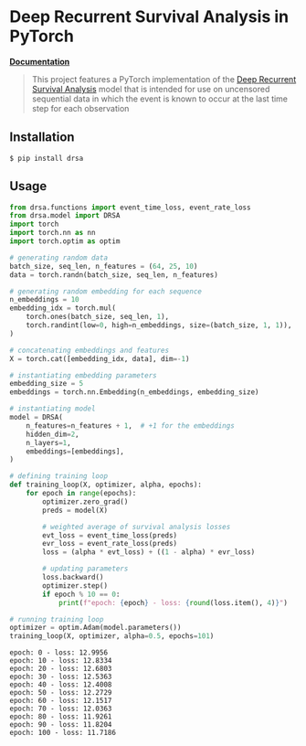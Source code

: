 # Deep Recurrent Survival Analysis in PyTorch
**[Documentation](https://github.com/collinprather/drsa)**
> This project features a PyTorch implementation of the <a href='https://arxiv.org/pdf/1809.02403.pdf'>Deep Recurrent Survival Analysis</a> model that is intended for use on uncensored sequential data in which the event is known to occur at the last time step for each observation


## Installation

```
$ pip install drsa
```

## Usage

```python
from drsa.functions import event_time_loss, event_rate_loss
from drsa.model import DRSA
import torch
import torch.nn as nn
import torch.optim as optim
```

```python
# generating random data
batch_size, seq_len, n_features = (64, 25, 10)
data = torch.randn(batch_size, seq_len, n_features)

# generating random embedding for each sequence
n_embeddings = 10
embedding_idx = torch.mul(
    torch.ones(batch_size, seq_len, 1),
    torch.randint(low=0, high=n_embeddings, size=(batch_size, 1, 1)),
)

# concatenating embeddings and features
X = torch.cat([embedding_idx, data], dim=-1)
```

```python
# instantiating embedding parameters
embedding_size = 5
embeddings = torch.nn.Embedding(n_embeddings, embedding_size)
```

```python
# instantiating model
model = DRSA(
    n_features=n_features + 1,  # +1 for the embeddings
    hidden_dim=2,
    n_layers=1,
    embeddings=[embeddings],
)

```

```python
# defining training loop
def training_loop(X, optimizer, alpha, epochs):
    for epoch in range(epochs):
        optimizer.zero_grad()
        preds = model(X)

        # weighted average of survival analysis losses
        evt_loss = event_time_loss(preds)
        evr_loss = event_rate_loss(preds)
        loss = (alpha * evt_loss) + ((1 - alpha) * evr_loss)

        # updating parameters
        loss.backward()
        optimizer.step()
        if epoch % 10 == 0:
            print(f"epoch: {epoch} - loss: {round(loss.item(), 4)}")
```

```python
# running training loop
optimizer = optim.Adam(model.parameters())
training_loop(X, optimizer, alpha=0.5, epochs=101)
```

    epoch: 0 - loss: 12.9956
    epoch: 10 - loss: 12.8334
    epoch: 20 - loss: 12.6803
    epoch: 30 - loss: 12.5363
    epoch: 40 - loss: 12.4008
    epoch: 50 - loss: 12.2729
    epoch: 60 - loss: 12.1517
    epoch: 70 - loss: 12.0363
    epoch: 80 - loss: 11.9261
    epoch: 90 - loss: 11.8204
    epoch: 100 - loss: 11.7186

